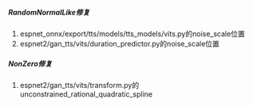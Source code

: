 ##### RandomNormalLike修复
1. espnet_onnx/export/tts/models/tts_models/vits.py的noise_scale位置
2. espnet2/gan_tts/vits/duration_predictor.py的noise_scale位置

##### NonZero修复
1. espnet2/gan_tts/vits/transform.py的unconstrained_rational_quadratic_spline